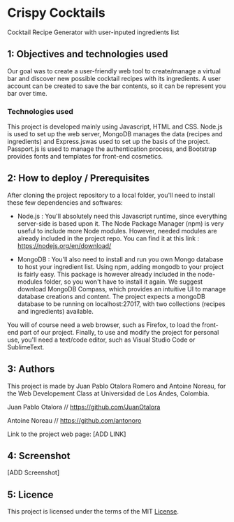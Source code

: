 # Crispy Cocktails
Cocktail Recipe Generator with user-inputed ingredients list

## 1: Objectives and technologies used

Our goal was to create a user-friendly web tool to create/manage a virtual bar and discover new possible cocktail recipes with its ingredients. A user account can be created to save the bar contents, so it can be represent you bar over time.

### Technologies used

This project is developed mainly using Javascript, HTML and CSS. Node.js is used to set up the web server, MongoDB manages the data (recipes and ingredients) and Express.jswas used to set up the basis of the project. Passport.js is used to manage the authentication process, and Bootstrap provides fonts and templates for front-end cosmetics.

## 2: How to deploy / Prerequisites

After cloning the project repository to a local folder, you'll need to install these few dependencies and softwares:

- Node.js : You'll absolutely need this Javascript runtime, since everything server-side is based upon it. The Node Package Manager (npm) is very useful to include more Node modules. However, needed modules are already included in the project repo. You can find it at this link : https://nodejs.org/en/download/

- MongoDB : You'll also need to install and run you own Mongo database to host your ingredient list. Using npm, adding mongodb to your project is fairly easy. This package is however already included in the node-modules folder, so you won't have to install it again. We suggest download MongoDB Compass, which provides an intuitive UI to manage database creations and content. The project expects a mongoDB database to be running on localhost:27017, with two collections (recipes and ingredients) available. 

You will of course need a web browser, such as Firefox, to load the front-end part of our project. Finally, to use and modify the project for personal use, you'll need a text/code editor, such as Visual Studio Code or SublimeText.  

## 3: Authors

This project is made by Juan Pablo Otalora Romero and Antoine Noreau, for the Web Developement Class at Universidad de Los Andes, Colombia. 

Juan Pablo Otalora // https://github.com/JuanOtalora

Antoine Noreau // https://github.com/antonoro

Link to the project web page: [ADD LINK]

## 4: Screenshot

[ADD Screenshot]

## 5: Licence

This project is licensed under the terms of the MIT <a href="https://github.com/antonoro/crispy-cocktails/blob/master/LICENSE">License</a>.

